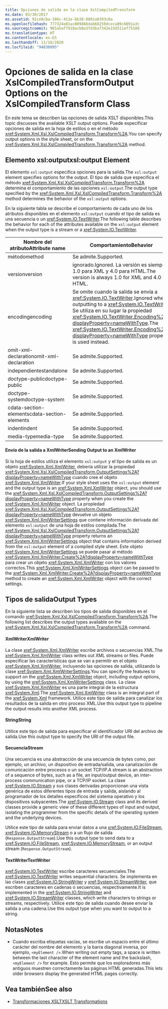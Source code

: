 ```yaml
---
title: Opciones de salida en la clase XslCompiledTransform
ms.date: 03/30/2017
ms.assetid: 91ce8cba-386c-411e-bb38-0891a0393c0a
ms.openlocfilehash: 777324e81ac809866dab68259dceca89c6091a3c
ms.sourcegitcommit: 965a5af7918acb0a3fd3baf342e15d511ef75188
ms.translationtype: HT
ms.contentlocale: es-ES
ms.lasthandoff: 11/18/2020
ms.locfileid: "94830095"
---
```

# <a name="output-options-on-the-xslcompiledtransform-class"></a><span data-ttu-id="0f186-102">Opciones de salida en la clase XslCompiledTransform</span><span class="sxs-lookup"><span data-stu-id="0f186-102">Output Options on the XslCompiledTransform Class</span></span>
<span data-ttu-id="0f186-103">En este tema se describen las opciones de salida XSLT disponibles.</span><span class="sxs-lookup"><span data-stu-id="0f186-103">This topic discusses the available XSLT output options.</span></span> <span data-ttu-id="0f186-104">Puede especificar opciones de salida en la hoja de estilos o en el método <xref:System.Xml.Xsl.XslCompiledTransform.Transform%2A>.</span><span class="sxs-lookup"><span data-stu-id="0f186-104">You can specify output options in the style sheet, or on the <xref:System.Xml.Xsl.XslCompiledTransform.Transform%2A> method.</span></span>  
  
## <a name="xsloutput-element"></a><span data-ttu-id="0f186-105">Elemento xsl:output</span><span class="sxs-lookup"><span data-stu-id="0f186-105">xsl:output Element</span></span>  
 <span data-ttu-id="0f186-106">El elemento `xsl:output` especifica opciones para la salida.</span><span class="sxs-lookup"><span data-stu-id="0f186-106">The `xsl:output` element specifies options for the output.</span></span> <span data-ttu-id="0f186-107">El tipo de salida que especifica el método <xref:System.Xml.Xsl.XslCompiledTransform.Transform%2A> determina el comportamiento de las opciones `xsl:output`.</span><span class="sxs-lookup"><span data-stu-id="0f186-107">The output type specified by the <xref:System.Xml.Xsl.XslCompiledTransform.Transform%2A> method determines the behavior of the `xsl:output` options.</span></span>  
  
 <span data-ttu-id="0f186-108">En la siguiente tabla se describe el comportamiento de cada uno de los atributos disponibles en el elemento `xsl:output` cuando el tipo de salida es una secuencia o un <xref:System.IO.TextWriter>.</span><span class="sxs-lookup"><span data-stu-id="0f186-108">The following table describes the behavior for each of the attributes available on the `xsl:output` element when the output type is a stream or a <xref:System.IO.TextWriter>.</span></span>  
  
|<span data-ttu-id="0f186-109">Nombre del atributo</span><span class="sxs-lookup"><span data-stu-id="0f186-109">Attribute name</span></span>|<span data-ttu-id="0f186-110">Comportamiento</span><span class="sxs-lookup"><span data-stu-id="0f186-110">Behavior</span></span>|  
|--------------------|--------------|  
|<span data-ttu-id="0f186-111">método</span><span class="sxs-lookup"><span data-stu-id="0f186-111">method</span></span>|<span data-ttu-id="0f186-112">Se admite.</span><span class="sxs-lookup"><span data-stu-id="0f186-112">Supported.</span></span>|  
|<span data-ttu-id="0f186-113">version</span><span class="sxs-lookup"><span data-stu-id="0f186-113">version</span></span>|<span data-ttu-id="0f186-114">ignorado.</span><span class="sxs-lookup"><span data-stu-id="0f186-114">Ignored.</span></span> <span data-ttu-id="0f186-115">La versión es siempre 1.0 para XML y 4.0 para HTML.</span><span class="sxs-lookup"><span data-stu-id="0f186-115">The version is always 1.0 for XML and 4.0 for HTML.</span></span>|  
|<span data-ttu-id="0f186-116">encoding</span><span class="sxs-lookup"><span data-stu-id="0f186-116">encoding</span></span>|<span data-ttu-id="0f186-117">Se omite cuando la salida se envía a <xref:System.IO.TextWriter>.</span><span class="sxs-lookup"><span data-stu-id="0f186-117">Ignored when outputting to a <xref:System.IO.TextWriter>.</span></span> <span data-ttu-id="0f186-118">Se utiliza en su lugar la propiedad <xref:System.IO.TextWriter.Encoding%2A?displayProperty=nameWithType>.</span><span class="sxs-lookup"><span data-stu-id="0f186-118">The <xref:System.IO.TextWriter.Encoding%2A?displayProperty=nameWithType> property is used instead.</span></span>|  
|<span data-ttu-id="0f186-119">omit-xml-declaration</span><span class="sxs-lookup"><span data-stu-id="0f186-119">omit-xml-declaration</span></span>|<span data-ttu-id="0f186-120">Se admite.</span><span class="sxs-lookup"><span data-stu-id="0f186-120">Supported.</span></span>|  
|<span data-ttu-id="0f186-121">independiente</span><span class="sxs-lookup"><span data-stu-id="0f186-121">standalone</span></span>|<span data-ttu-id="0f186-122">Se admite.</span><span class="sxs-lookup"><span data-stu-id="0f186-122">Supported.</span></span>|  
|<span data-ttu-id="0f186-123">doctype-public</span><span class="sxs-lookup"><span data-stu-id="0f186-123">doctype-public</span></span>|<span data-ttu-id="0f186-124">Se admite.</span><span class="sxs-lookup"><span data-stu-id="0f186-124">Supported.</span></span>|  
|<span data-ttu-id="0f186-125">doctype-system</span><span class="sxs-lookup"><span data-stu-id="0f186-125">doctype-system</span></span>|<span data-ttu-id="0f186-126">Se admite.</span><span class="sxs-lookup"><span data-stu-id="0f186-126">Supported.</span></span>|  
|<span data-ttu-id="0f186-127">cdata-section-elements</span><span class="sxs-lookup"><span data-stu-id="0f186-127">cdata-section-elements</span></span>|<span data-ttu-id="0f186-128">Se admite.</span><span class="sxs-lookup"><span data-stu-id="0f186-128">Supported.</span></span>|  
|<span data-ttu-id="0f186-129">indent</span><span class="sxs-lookup"><span data-stu-id="0f186-129">indent</span></span>|<span data-ttu-id="0f186-130">Se admite.</span><span class="sxs-lookup"><span data-stu-id="0f186-130">Supported.</span></span>|  
|<span data-ttu-id="0f186-131">media-type</span><span class="sxs-lookup"><span data-stu-id="0f186-131">media-type</span></span>|<span data-ttu-id="0f186-132">Se admite.</span><span class="sxs-lookup"><span data-stu-id="0f186-132">Supported.</span></span>|  
  
#### <a name="sending-output-to-an-xmlwriter"></a><span data-ttu-id="0f186-133">Envío de la salida a XmlWriter</span><span class="sxs-lookup"><span data-stu-id="0f186-133">Sending Output to an XmlWriter</span></span>  
 <span data-ttu-id="0f186-134">Si la hoja de estilos utiliza el elemento `xsl:output` y el tipo de salida es un objeto <xref:System.Xml.XmlWriter>, debería utilizar la propiedad <xref:System.Xml.Xsl.XslCompiledTransform.OutputSettings%2A?displayProperty=nameWithType> cuando cree el objeto <xref:System.Xml.XmlWriter>.</span><span class="sxs-lookup"><span data-stu-id="0f186-134">If your style sheet uses the `xsl:output` element and the output type is an <xref:System.Xml.XmlWriter> object, you should use the <xref:System.Xml.Xsl.XslCompiledTransform.OutputSettings%2A?displayProperty=nameWithType> property when you create the <xref:System.Xml.XmlWriter> object.</span></span> <span data-ttu-id="0f186-135">La propiedad <xref:System.Xml.Xsl.XslCompiledTransform.OutputSettings%2A?displayProperty=nameWithType> devuelve un objeto <xref:System.Xml.XmlWriterSettings> que contiene información derivada del elemento `xsl:output` de una hoja de estilos compilada.</span><span class="sxs-lookup"><span data-stu-id="0f186-135">The <xref:System.Xml.Xsl.XslCompiledTransform.OutputSettings%2A?displayProperty=nameWithType> property returns an <xref:System.Xml.XmlWriterSettings> object that contains information derived from the `xsl:output` element of a compiled style sheet.</span></span> <span data-ttu-id="0f186-136">Este objeto <xref:System.Xml.XmlWriterSettings> se puede pasar al método <xref:System.Xml.XmlWriter.Create%2A?displayProperty=nameWithType> para crear un objeto <xref:System.Xml.XmlWriter> con los valores correctos.</span><span class="sxs-lookup"><span data-stu-id="0f186-136">This <xref:System.Xml.XmlWriterSettings> object can be passed to the <xref:System.Xml.XmlWriter.Create%2A?displayProperty=nameWithType> method to create an <xref:System.Xml.XmlWriter> object with the correct settings.</span></span>  
  
## <a name="output-types"></a><span data-ttu-id="0f186-137">Tipos de salida</span><span class="sxs-lookup"><span data-stu-id="0f186-137">Output Types</span></span>  
 <span data-ttu-id="0f186-138">En la siguiente lista se describen los tipos de salida disponibles en el comando <xref:System.Xml.Xsl.XslCompiledTransform.Transform%2A>.</span><span class="sxs-lookup"><span data-stu-id="0f186-138">The following list describes the output types available on the <xref:System.Xml.Xsl.XslCompiledTransform.Transform%2A> command.</span></span>  
  
#### <a name="xmlwriter"></a><span data-ttu-id="0f186-139">XmlWriter</span><span class="sxs-lookup"><span data-stu-id="0f186-139">XmlWriter</span></span>  
 <span data-ttu-id="0f186-140">La clase <xref:System.Xml.XmlWriter> escribe archivos o secuencias XML.</span><span class="sxs-lookup"><span data-stu-id="0f186-140">The <xref:System.Xml.XmlWriter> class writes out XML streams or files.</span></span> <span data-ttu-id="0f186-141">Puede especificar las características que se van a permitir en el objeto <xref:System.Xml.XmlWriter>, incluyendo las opciones de salida, utilizando la clase <xref:System.Xml.XmlWriterSettings>.</span><span class="sxs-lookup"><span data-stu-id="0f186-141">You can specify the features to support on the <xref:System.Xml.XmlWriter> object, including output options, by using the <xref:System.Xml.XmlWriterSettings> class.</span></span> <span data-ttu-id="0f186-142">La clase <xref:System.Xml.XmlWriter> es una parte integral de la estructura <xref:System.Xml>.</span><span class="sxs-lookup"><span data-stu-id="0f186-142">The <xref:System.Xml.XmlWriter> class is an integral part of the <xref:System.Xml> framework.</span></span> <span data-ttu-id="0f186-143">Utilice este tipo de salida para canalizar los resultados de la salida en otro proceso XML.</span><span class="sxs-lookup"><span data-stu-id="0f186-143">Use this output type to pipeline the output results into another XML process.</span></span>  
  
#### <a name="string"></a><span data-ttu-id="0f186-144">String</span><span class="sxs-lookup"><span data-stu-id="0f186-144">String</span></span>  
 <span data-ttu-id="0f186-145">Utilice este tipo de salida para especificar el identificador URI del archivo de salida.</span><span class="sxs-lookup"><span data-stu-id="0f186-145">Use this output type to specify the URI of the output file.</span></span>  
  
#### <a name="stream"></a><span data-ttu-id="0f186-146">Secuencia</span><span class="sxs-lookup"><span data-stu-id="0f186-146">Stream</span></span>  
 <span data-ttu-id="0f186-147">Una secuencia es una abstracción de una secuencia de bytes como, por ejemplo, un archivo, un dispositivo de entrada/salida, una canalización de comunicación entre procesos o un socket TCP/IP.</span><span class="sxs-lookup"><span data-stu-id="0f186-147">A stream is an abstraction of a sequence of bytes, such as a file, an input/output device, an inter-process communication pipe, or a TCP/IP socket.</span></span> <span data-ttu-id="0f186-148">La clase <xref:System.IO.Stream> y sus clases derivadas proporcionan una vista genérica de estos diferentes tipos de entrada y salida, aislando al programador de los detalles específicos del sistema operativo y los dispositivos subyacentes.</span><span class="sxs-lookup"><span data-stu-id="0f186-148">The <xref:System.IO.Stream> class and its derived classes provide a generic view of these different types of input and output, isolating the programmer from the specific details of the operating system and the underlying devices.</span></span>  
  
 <span data-ttu-id="0f186-149">Utilice este tipo de salida para enviar datos a una <xref:System.IO.FileStream>, <xref:System.IO.MemoryStream> o a un flujo de salida (`Response.OutputStream`).</span><span class="sxs-lookup"><span data-stu-id="0f186-149">Use this output type to send data to a <xref:System.IO.FileStream>, <xref:System.IO.MemoryStream>, or an output stream (`Response.OutputStream`).</span></span>  
  
#### <a name="textwriter"></a><span data-ttu-id="0f186-150">TextWriter</span><span class="sxs-lookup"><span data-stu-id="0f186-150">TextWriter</span></span>  
 <span data-ttu-id="0f186-151"><xref:System.IO.TextWriter> escribe caracteres secuenciales.</span><span class="sxs-lookup"><span data-stu-id="0f186-151">The <xref:System.IO.TextWriter> writes sequential characters.</span></span> <span data-ttu-id="0f186-152">Se implementa en las clases <xref:System.IO.StringWriter> y <xref:System.IO.StreamWriter>, que escriben caracteres en cadenas o secuencias, respectivamente.</span><span class="sxs-lookup"><span data-stu-id="0f186-152">It is implemented in the <xref:System.IO.StringWriter> and <xref:System.IO.StreamWriter> classes, which write characters to strings or streams, respectively.</span></span> <span data-ttu-id="0f186-153">Utilice este tipo de salida cuando desee enviar la salida a una cadena.</span><span class="sxs-lookup"><span data-stu-id="0f186-153">Use this output type when you want to output to a string.</span></span>  
  
## <a name="notes"></a><span data-ttu-id="0f186-154">Notas</span><span class="sxs-lookup"><span data-stu-id="0f186-154">Notes</span></span>  
  
- <span data-ttu-id="0f186-155">Cuando escriba etiquetas vacías, se escribe un espacio entre el último carácter del nombre del elemento y la barra diagonal inversa, por ejemplo, `<myElement />`.</span><span class="sxs-lookup"><span data-stu-id="0f186-155">When writing out empty tags, a space is written between the last character of the element name and the backslash, `<myElement />` for example.</span></span> <span data-ttu-id="0f186-156">Esto permite que los exploradores más antiguos muestren correctamente las páginas HTML generadas.</span><span class="sxs-lookup"><span data-stu-id="0f186-156">This lets older browsers display the generated HTML pages correctly.</span></span>  
  
## <a name="see-also"></a><span data-ttu-id="0f186-157">Vea también</span><span class="sxs-lookup"><span data-stu-id="0f186-157">See also</span></span>

- [<span data-ttu-id="0f186-158">Transformaciones XSLT</span><span class="sxs-lookup"><span data-stu-id="0f186-158">XSLT Transformations</span></span>](xslt-transformations.md)
